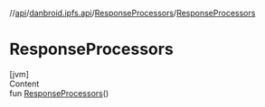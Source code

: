 //[api](../../index.md)/[danbroid.ipfs.api](../index.md)/[ResponseProcessors](index.md)/[ResponseProcessors](-response-processors.md)



# ResponseProcessors  
[jvm]  
Content  
fun [ResponseProcessors](-response-processors.md)()  



